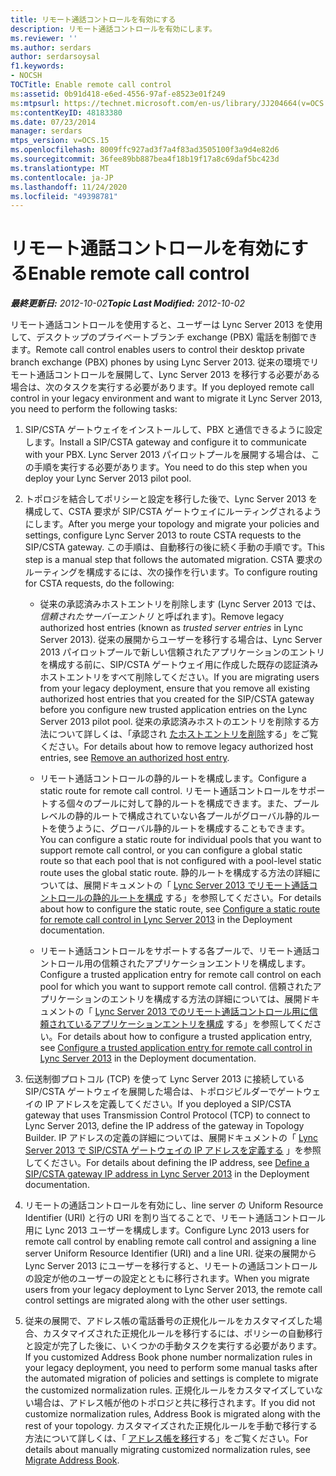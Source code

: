 ```yaml
---
title: リモート通話コントロールを有効にする
description: リモート通話コントロールを有効にします。
ms.reviewer: ''
ms.author: serdars
author: serdarsoysal
f1.keywords:
- NOCSH
TOCTitle: Enable remote call control
ms:assetid: 0b91d418-e6ed-4556-97af-e8523e01f249
ms:mtpsurl: https://technet.microsoft.com/en-us/library/JJ204664(v=OCS.15)
ms:contentKeyID: 48183380
ms.date: 07/23/2014
manager: serdars
mtps_version: v=OCS.15
ms.openlocfilehash: 8009ffc927ad3f7a4f83ad3505100f3a9d4e82d6
ms.sourcegitcommit: 36fee89bb887bea4f18b19f17a8c69daf5bc423d
ms.translationtype: MT
ms.contentlocale: ja-JP
ms.lasthandoff: 11/24/2020
ms.locfileid: "49398781"
---
```

# <a name="enable-remote-call-control"></a><span data-ttu-id="52025-103">リモート通話コントロールを有効にする</span><span class="sxs-lookup"><span data-stu-id="52025-103">Enable remote call control</span></span>

<div data-xmlns="http://www.w3.org/1999/xhtml">

<div class="topic" data-xmlns="http://www.w3.org/1999/xhtml" data-msxsl="urn:schemas-microsoft-com:xslt" data-cs="https://msdn.microsoft.com/">

<div data-asp="https://msdn2.microsoft.com/asp">



</div>

<div id="mainSection">

<div id="mainBody"><span data-ttu-id="52025-104">

<span> </span></span><span class="sxs-lookup"><span data-stu-id="52025-104">

<span> </span></span></span>

<span data-ttu-id="52025-105">_**最終更新日:** 2012-10-02_</span><span class="sxs-lookup"><span data-stu-id="52025-105">_**Topic Last Modified:** 2012-10-02_</span></span>

<span data-ttu-id="52025-106">リモート通話コントロールを使用すると、ユーザーは Lync Server 2013 を使用して、デスクトップのプライベートブランチ exchange (PBX) 電話を制御できます。</span><span class="sxs-lookup"><span data-stu-id="52025-106">Remote call control enables users to control their desktop private branch exchange (PBX) phones by using Lync Server 2013.</span></span> <span data-ttu-id="52025-107">従来の環境でリモート通話コントロールを展開して、Lync Server 2013 を移行する必要がある場合は、次のタスクを実行する必要があります。</span><span class="sxs-lookup"><span data-stu-id="52025-107">If you deployed remote call control in your legacy environment and want to migrate it Lync Server 2013, you need to perform the following tasks:</span></span>

1.  <span data-ttu-id="52025-108">SIP/CSTA ゲートウェイをインストールして、PBX と通信できるように設定します。</span><span class="sxs-lookup"><span data-stu-id="52025-108">Install a SIP/CSTA gateway and configure it to communicate with your PBX.</span></span> <span data-ttu-id="52025-109">Lync Server 2013 パイロットプールを展開する場合は、この手順を実行する必要があります。</span><span class="sxs-lookup"><span data-stu-id="52025-109">You need to do this step when you deploy your Lync Server 2013 pilot pool.</span></span>

2.  <span data-ttu-id="52025-110">トポロジを結合してポリシーと設定を移行した後で、Lync Server 2013 を構成して、CSTA 要求が SIP/CSTA ゲートウェイにルーティングされるようにします。</span><span class="sxs-lookup"><span data-stu-id="52025-110">After you merge your topology and migrate your policies and settings, configure Lync Server 2013 to route CSTA requests to the SIP/CSTA gateway.</span></span> <span data-ttu-id="52025-111">この手順は、自動移行の後に続く手動の手順です。</span><span class="sxs-lookup"><span data-stu-id="52025-111">This step is a manual step that follows the automated migration.</span></span> <span data-ttu-id="52025-112">CSTA 要求のルーティングを構成するには、次の操作を行います。</span><span class="sxs-lookup"><span data-stu-id="52025-112">To configure routing for CSTA requests, do the following:</span></span>
    
      - <span data-ttu-id="52025-113">従来の承認済みホストエントリを削除します (Lync Server 2013 では、 *信頼されたサーバーエントリ* と呼ばれます)。</span><span class="sxs-lookup"><span data-stu-id="52025-113">Remove legacy authorized host entries (known as *trusted server entries* in Lync Server 2013).</span></span> <span data-ttu-id="52025-114">従来の展開からユーザーを移行する場合は、Lync Server 2013 パイロットプールで新しい信頼されたアプリケーションのエントリを構成する前に、SIP/CSTA ゲートウェイ用に作成した既存の認証済みホストエントリをすべて削除してください。</span><span class="sxs-lookup"><span data-stu-id="52025-114">If you are migrating users from your legacy deployment, ensure that you remove all existing authorized host entries that you created for the SIP/CSTA gateway before you configure new trusted application entries on the Lync Server 2013 pilot pool.</span></span> <span data-ttu-id="52025-115">従来の承認済みホストのエントリを削除する方法について詳しくは、「承認され [たホストエントリを削除](remove-an-authorized-host-entry.md)する」をご覧ください。</span><span class="sxs-lookup"><span data-stu-id="52025-115">For details about how to remove legacy authorized host entries, see [Remove an authorized host entry](remove-an-authorized-host-entry.md).</span></span>
    
      - <span data-ttu-id="52025-116">リモート通話コントロールの静的ルートを構成します。</span><span class="sxs-lookup"><span data-stu-id="52025-116">Configure a static route for remote call control.</span></span> <span data-ttu-id="52025-117">リモート通話コントロールをサポートする個々のプールに対して静的ルートを構成できます。また、プールレベルの静的ルートで構成されていない各プールがグローバル静的ルートを使うように、グローバル静的ルートを構成することもできます。</span><span class="sxs-lookup"><span data-stu-id="52025-117">You can configure a static route for individual pools that you want to support remote call control, or you can configure a global static route so that each pool that is not configured with a pool-level static route uses the global static route.</span></span> <span data-ttu-id="52025-118">静的ルートを構成する方法の詳細については、展開ドキュメントの「 [Lync Server 2013 でリモート通話コントロールの静的ルートを構成](lync-server-2013-configure-a-static-route-for-remote-call-control.md) する」を参照してください。</span><span class="sxs-lookup"><span data-stu-id="52025-118">For details about how to configure the static route, see [Configure a static route for remote call control in Lync Server 2013](lync-server-2013-configure-a-static-route-for-remote-call-control.md) in the Deployment documentation.</span></span>
    
      - <span data-ttu-id="52025-119">リモート通話コントロールをサポートする各プールで、リモート通話コントロール用の信頼されたアプリケーションエントリを構成します。</span><span class="sxs-lookup"><span data-stu-id="52025-119">Configure a trusted application entry for remote call control on each pool for which you want to support remote call control.</span></span> <span data-ttu-id="52025-120">信頼されたアプリケーションのエントリを構成する方法の詳細については、展開ドキュメントの「 [Lync Server 2013 でのリモート通話コントロール用に信頼されているアプリケーションエントリを構成](lync-server-2013-configure-a-trusted-application-entry-for-remote-call-control.md) する」を参照してください。</span><span class="sxs-lookup"><span data-stu-id="52025-120">For details about how to configure a trusted application entry, see [Configure a trusted application entry for remote call control in Lync Server 2013](lync-server-2013-configure-a-trusted-application-entry-for-remote-call-control.md) in the Deployment documentation.</span></span>

3.  <span data-ttu-id="52025-121">伝送制御プロトコル (TCP) を使って Lync Server 2013 に接続している SIP/CSTA ゲートウェイを展開した場合は、トポロジビルダーでゲートウェイの IP アドレスを定義してください。</span><span class="sxs-lookup"><span data-stu-id="52025-121">If you deployed a SIP/CSTA gateway that uses Transmission Control Protocol (TCP) to connect to Lync Server 2013, define the IP address of the gateway in Topology Builder.</span></span> <span data-ttu-id="52025-122">IP アドレスの定義の詳細については、展開ドキュメントの「 [Lync Server 2013 で SIP/CSTA ゲートウェイの IP アドレスを定義する](lync-server-2013-define-a-sip-csta-gateway-ip-address.md) 」を参照してください。</span><span class="sxs-lookup"><span data-stu-id="52025-122">For details about defining the IP address, see [Define a SIP/CSTA gateway IP address in Lync Server 2013](lync-server-2013-define-a-sip-csta-gateway-ip-address.md) in the Deployment documentation.</span></span>

4.  <span data-ttu-id="52025-123">リモートの通話コントロールを有効にし、line server の Uniform Resource Identifier (URI) と行の URI を割り当てることで、リモート通話コントロール用に Lync 2013 ユーザーを構成します。</span><span class="sxs-lookup"><span data-stu-id="52025-123">Configure Lync 2013 users for remote call control by enabling remote call control and assigning a line server Uniform Resource Identifier (URI) and a line URI.</span></span> <span data-ttu-id="52025-124">従来の展開から Lync Server 2013 にユーザーを移行すると、リモートの通話コントロールの設定が他のユーザーの設定とともに移行されます。</span><span class="sxs-lookup"><span data-stu-id="52025-124">When you migrate users from your legacy deployment to Lync Server 2013, the remote call control settings are migrated along with the other user settings.</span></span>

5.  <span data-ttu-id="52025-125">従来の展開で、アドレス帳の電話番号の正規化ルールをカスタマイズした場合、カスタマイズされた正規化ルールを移行するには、ポリシーの自動移行と設定が完了した後に、いくつかの手動タスクを実行する必要があります。</span><span class="sxs-lookup"><span data-stu-id="52025-125">If you customized Address Book phone number normalization rules in your legacy deployment, you need to perform some manual tasks after the automated migration of policies and settings is complete to migrate the customized normalization rules.</span></span> <span data-ttu-id="52025-126">正規化ルールをカスタマイズしていない場合は、アドレス帳が他のトポロジと共に移行されます。</span><span class="sxs-lookup"><span data-stu-id="52025-126">If you did not customize normalization rules, Address Book is migrated along with the rest of your topology.</span></span> <span data-ttu-id="52025-127">カスタマイズされた正規化ルールを手動で移行する方法について詳しくは、「 [アドレス帳を移行](migrate-address-book.md)する」をご覧ください。</span><span class="sxs-lookup"><span data-stu-id="52025-127">For details about manually migrating customized normalization rules, see [Migrate Address Book](migrate-address-book.md).</span></span>

<span data-ttu-id="52025-128"></div>

<span> </span>

</div>

</div>

</span><span class="sxs-lookup"><span data-stu-id="52025-128"></div>

<span> </span>

</div>

</div>

</span></span></div>

